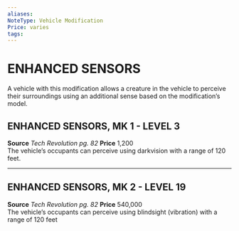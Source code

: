 ```yaml
---
aliases: 
NoteType: Vehicle Modification
Price: varies 
tags: 
---
```

# ENHANCED SENSORS
A vehicle with this modification allows a creature in the vehicle to perceive their surroundings using an additional sense based on the modification’s model.  

## ENHANCED SENSORS, MK 1 - LEVEL 3

**Source** _Tech Revolution pg. 82_
**Price** 1,200  
The vehicle’s occupants can perceive using darkvision with a range of 120 feet.

---

## ENHANCED SENSORS, MK 2 - LEVEL 19

**Source** _Tech Revolution pg. 82_
**Price** 540,000  
The vehicle’s occupants can perceive using blindsight (vibration) with a range of 120 feet